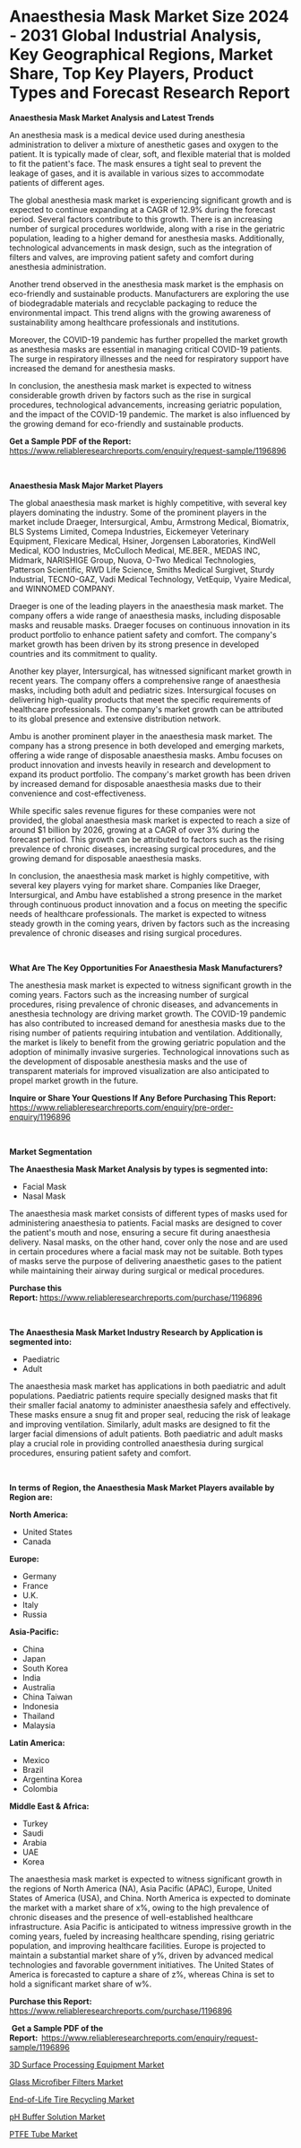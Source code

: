 <p><h1>Anaesthesia Mask Market Size 2024 - 2031 Global Industrial Analysis, Key Geographical Regions, Market Share, Top Key Players, Product Types and Forecast Research Report</h1></p><p><strong>Anaesthesia Mask Market Analysis and Latest Trends</strong></p>
<p><p>An anesthesia mask is a medical device used during anesthesia administration to deliver a mixture of anesthetic gases and oxygen to the patient. It is typically made of clear, soft, and flexible material that is molded to fit the patient's face. The mask ensures a tight seal to prevent the leakage of gases, and it is available in various sizes to accommodate patients of different ages.</p><p>The global anesthesia mask market is experiencing significant growth and is expected to continue expanding at a CAGR of 12.9% during the forecast period. Several factors contribute to this growth. There is an increasing number of surgical procedures worldwide, along with a rise in the geriatric population, leading to a higher demand for anesthesia masks. Additionally, technological advancements in mask design, such as the integration of filters and valves, are improving patient safety and comfort during anesthesia administration.</p><p>Another trend observed in the anesthesia mask market is the emphasis on eco-friendly and sustainable products. Manufacturers are exploring the use of biodegradable materials and recyclable packaging to reduce the environmental impact. This trend aligns with the growing awareness of sustainability among healthcare professionals and institutions.</p><p>Moreover, the COVID-19 pandemic has further propelled the market growth as anesthesia masks are essential in managing critical COVID-19 patients. The surge in respiratory illnesses and the need for respiratory support have increased the demand for anesthesia masks.</p><p>In conclusion, the anesthesia mask market is expected to witness considerable growth driven by factors such as the rise in surgical procedures, technological advancements, increasing geriatric population, and the impact of the COVID-19 pandemic. The market is also influenced by the growing demand for eco-friendly and sustainable products.</p></p>
<p><strong>Get a Sample PDF of the Report:&nbsp;</strong> <a href="https://www.reliableresearchreports.com/enquiry/request-sample/1196896">https://www.reliableresearchreports.com/enquiry/request-sample/1196896</a></p>
<p>&nbsp;</p>
<p><strong>Anaesthesia Mask Major Market Players</strong></p>
<p><p>The global anaesthesia mask market is highly competitive, with several key players dominating the industry. Some of the prominent players in the market include Draeger, Intersurgical, Ambu, Armstrong Medical, Biomatrix, BLS Systems Limited, Comepa Industries, Eickemeyer Veterinary Equipment, Flexicare Medical, Hsiner, Jorgensen Laboratories, KindWell Medical, KOO Industries, McCulloch Medical, ME.BER., MEDAS INC, Midmark, NARISHIGE Group, Nuova, O-Two Medical Technologies, Patterson Scientific, RWD Life Science, Smiths Medical Surgivet, Sturdy Industrial, TECNO-GAZ, Vadi Medical Technology, VetEquip, Vyaire Medical, and WINNOMED COMPANY.</p><p>Draeger is one of the leading players in the anaesthesia mask market. The company offers a wide range of anaesthesia masks, including disposable masks and reusable masks. Draeger focuses on continuous innovation in its product portfolio to enhance patient safety and comfort. The company's market growth has been driven by its strong presence in developed countries and its commitment to quality.</p><p>Another key player, Intersurgical, has witnessed significant market growth in recent years. The company offers a comprehensive range of anaesthesia masks, including both adult and pediatric sizes. Intersurgical focuses on delivering high-quality products that meet the specific requirements of healthcare professionals. The company's market growth can be attributed to its global presence and extensive distribution network.</p><p>Ambu is another prominent player in the anaesthesia mask market. The company has a strong presence in both developed and emerging markets, offering a wide range of disposable anaesthesia masks. Ambu focuses on product innovation and invests heavily in research and development to expand its product portfolio. The company's market growth has been driven by increased demand for disposable anaesthesia masks due to their convenience and cost-effectiveness.</p><p>While specific sales revenue figures for these companies were not provided, the global anaesthesia mask market is expected to reach a size of around $1 billion by 2026, growing at a CAGR of over 3% during the forecast period. This growth can be attributed to factors such as the rising prevalence of chronic diseases, increasing surgical procedures, and the growing demand for disposable anaesthesia masks.</p><p>In conclusion, the anaesthesia mask market is highly competitive, with several key players vying for market share. Companies like Draeger, Intersurgical, and Ambu have established a strong presence in the market through continuous product innovation and a focus on meeting the specific needs of healthcare professionals. The market is expected to witness steady growth in the coming years, driven by factors such as the increasing prevalence of chronic diseases and rising surgical procedures.</p></p>
<p>&nbsp;</p>
<p><strong>What Are The Key Opportunities For Anaesthesia Mask Manufacturers?</strong></p>
<p><p>The anesthesia mask market is expected to witness significant growth in the coming years. Factors such as the increasing number of surgical procedures, rising prevalence of chronic diseases, and advancements in anesthesia technology are driving market growth. The COVID-19 pandemic has also contributed to increased demand for anesthesia masks due to the rising number of patients requiring intubation and ventilation. Additionally, the market is likely to benefit from the growing geriatric population and the adoption of minimally invasive surgeries. Technological innovations such as the development of disposable anesthesia masks and the use of transparent materials for improved visualization are also anticipated to propel market growth in the future.</p></p>
<p><strong>Inquire or Share Your Questions If Any Before Purchasing This Report:</strong> <a href="https://www.reliableresearchreports.com/enquiry/pre-order-enquiry/1196896">https://www.reliableresearchreports.com/enquiry/pre-order-enquiry/1196896</a></p>
<p>&nbsp;</p>
<p><strong>Market Segmentation</strong></p>
<p><strong>The Anaesthesia Mask Market Analysis by types is segmented into:</strong></p>
<p><ul><li>Facial Mask</li><li>Nasal Mask</li></ul></p>
<p><p>The anaesthesia mask market consists of different types of masks used for administering anaesthesia to patients. Facial masks are designed to cover the patient's mouth and nose, ensuring a secure fit during anaesthesia delivery. Nasal masks, on the other hand, cover only the nose and are used in certain procedures where a facial mask may not be suitable. Both types of masks serve the purpose of delivering anaesthetic gases to the patient while maintaining their airway during surgical or medical procedures.</p></p>
<p><strong>Purchase this Report:&nbsp;</strong><a href="https://www.reliableresearchreports.com/purchase/1196896">https://www.reliableresearchreports.com/purchase/1196896</a></p>
<p>&nbsp;</p>
<p><strong>The Anaesthesia Mask Market Industry Research by Application is segmented into:</strong></p>
<p><ul><li>Paediatric</li><li>Adult</li></ul></p>
<p><p>The anaesthesia mask market has applications in both paediatric and adult populations. Paediatric patients require specially designed masks that fit their smaller facial anatomy to administer anaesthesia safely and effectively. These masks ensure a snug fit and proper seal, reducing the risk of leakage and improving ventilation. Similarly, adult masks are designed to fit the larger facial dimensions of adult patients. Both paediatric and adult masks play a crucial role in providing controlled anaesthesia during surgical procedures, ensuring patient safety and comfort.</p></p>
<p>&nbsp;</p>
<p><strong>In terms of Region, the Anaesthesia Mask Market Players available by Region are:</strong></p>
<p>
    <p> <strong> North America: </strong>
        <ul>
            <li>United States</li>
            <li>Canada</li>
        </ul>
        </p> 
    <p> <strong> Europe: </strong>
        <ul>
            <li>Germany</li>
            <li>France</li>
            <li>U.K.</li>
            <li>Italy</li>
            <li>Russia</li>
        </ul>
        </p> 
    <p> <strong> Asia-Pacific: </strong>
        <ul>
            <li>China</li>
            <li>Japan</li>
            <li>South Korea</li>
            <li>India</li>
            <li>Australia</li>
            <li>China Taiwan</li>
            <li>Indonesia</li>
            <li>Thailand</li>
            <li>Malaysia</li>
        </ul>
        </p> 
    <p> <strong> Latin America: </strong>
        <ul>
            <li>Mexico</li>
            <li>Brazil</li>
            <li>Argentina Korea</li>
            <li>Colombia</li>
        </ul>
        </p> 
    <p> <strong> Middle East & Africa: </strong>
        <ul>
            <li>Turkey</li>
            <li>Saudi</li>
            <li>Arabia</li>
            <li>UAE</li>
            <li>Korea</li>
        </ul>
    </p>
    </p>
<p><p>The anaesthesia mask market is expected to witness significant growth in the regions of North America (NA), Asia Pacific (APAC), Europe, United States of America (USA), and China. North America is expected to dominate the market with a market share of x%, owing to the high prevalence of chronic diseases and the presence of well-established healthcare infrastructure. Asia Pacific is anticipated to witness impressive growth in the coming years, fueled by increasing healthcare spending, rising geriatric population, and improving healthcare facilities. Europe is projected to maintain a substantial market share of y%, driven by advanced medical technologies and favorable government initiatives. The United States of America is forecasted to capture a share of z%, whereas China is set to hold a significant market share of w%.</p></p>
<p><strong>Purchase this Report: </strong><a href="https://www.reliableresearchreports.com/purchase/1196896">https://www.reliableresearchreports.com/purchase/1196896</a></p>
<p>&nbsp;<strong>Get a Sample PDF of the Report:&nbsp;&nbsp;</strong><a href="https://www.reliableresearchreports.com/enquiry/request-sample/1196896">https://www.reliableresearchreports.com/enquiry/request-sample/1196896</a></p>
<p><strong></strong></p>
<p><p><a href="https://github.com/julyju69/Market-Research-Report-List-1/blob/main/3d-surface-processing-equipment-market.md">3D Surface Processing Equipment Market</a></p><p><a href="https://medium.com/@cathymaggio/glass-microfiber-filters-market-size-cagr-trends-2024-2030-eb0f27f6efe2">Glass Microfiber Filters Market</a></p><p><a href="https://github.com/joannesouthgate/Market-Research-Report-List-1/blob/main/end-of-life-tire-recycling-market.md">End-of-Life Tire Recycling Market</a></p><p><a href="https://medium.com/@cathymaggio/ph-buffer-solution-market-exploring-market-share-market-trends-and-future-growth-0ba4953e77db">pH Buffer Solution Market</a></p><p><a href="https://medium.com/@cathymaggio/ptfe-tube-market-size-market-outlook-and-market-forecast-2024-to-2031-7e32fdfc1c48">PTFE Tube Market</a></p></p>